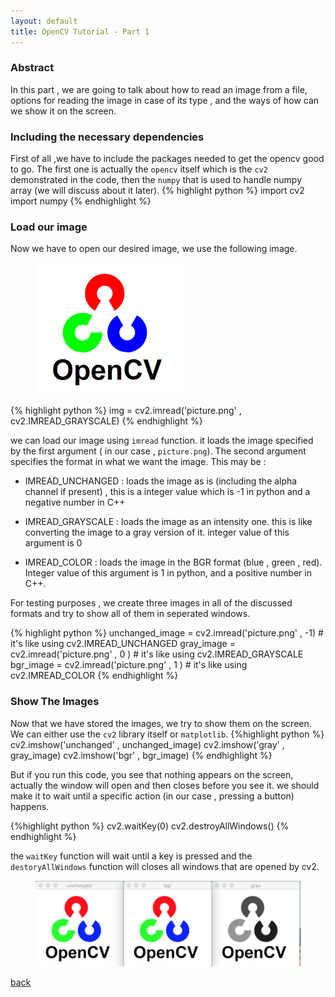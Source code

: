 ```yaml
---
layout: default
title: OpenCV Tutorial - Part 1
---
```


### Abstract
In this part , we are going to talk about how to read an image from a file, options for reading the image 
in case of its type , and the ways of how can we show it on the screen.

### Including the necessary dependencies
First of all ,we have to include the packages needed to get the opencv good to go. 
The first one is actually the `opencv` itself which is the `cv2` demonstrated in the code, then the `numpy` that is used to handle numpy array (we will discuss about it later).
{% highlight python %}
import cv2
import numpy
{% endhighlight %}

### Load our image
Now we have to open our desired image, we use the following image.
<figure>
  <img src="/assets/images/picture.png" alt="OpenCV" class="center">
</figure>

{% highlight python %}
img = cv2.imread('picture.png' , cv2.IMREAD_GRAYSCALE)
{% endhighlight %}

we can load our image using `imread` function. it loads the image specified by the first argument ( in our case , `picture.png`). The second argument specifies the format in what we want the image. This may be :
* IMREAD_UNCHANGED : loads the image as is (including the alpha channel if present) , this is a integer value which is -1 in python and a negative number in C++

* IMREAD_GRAYSCALE : loads the image as an intensity one. this is like converting the image to a gray version of it. integer value of this argument is 0

* IMREAD_COLOR : loads the image in the BGR format (blue , green , red). Integer value of this argument is 1 in python, and a positive number in C++.

For testing purposes , we create three images in all of the discussed formats and try to show all of them in seperated windows.

{% highlight python %}
unchanged_image = cv2.imread('picture.png' , -1)    # it's like using cv2.IMREAD_UNCHANGED
gray_image =      cv2.imread('picture.png' , 0 )    # it's like using cv2.IMREAD_GRAYSCALE
bgr_image =       cv2.imread('picture.png' , 1 )    # it's like using cv2.IMREAD_COLOR
{% endhighlight %}

### Show The Images

Now that we have stored the images, we try to show them on the screen. We can either use the `cv2` library itself or `matplotlib`.
{%highlight python %}
cv2.imshow('unchanged' , unchanged_image)
cv2.imshow('gray' , gray_image)
cv2.imshow('bgr' , bgr_image)
{% endhighlight %}

But if you run this code, you see that nothing appears on the screen, actually the window will open and then closes before you see it. we should make it to wait until a specific action (in our case , pressing a button) happens.

{%highlight python %}
cv2.waitKey(0)
cv2.destroyAllWindows()
{% endhighlight %}

the `waitKey` function will wait until a key is pressed and the `destoryAllWindows` function will closes all windows that are opened by cv2.

<figure>
  <img src="/assets/images/output1.png" alt="OpenCV" class="center">
</figure>

[back](./)
